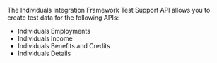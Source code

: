 The Individuals Integration Framework Test Support API allows you to create test data for the following APIs:

- Individuals Employments
- Individuals Income
- Individuals Benefits and Credits
- Individuals Details
